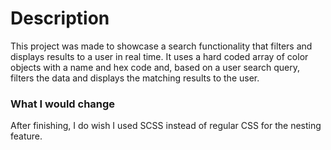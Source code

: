 # Description
This project was made to showcase a search functionality that filters and displays results to a user in real time. It uses a hard coded array of color objects with a name and hex code and, based on a user search query, filters the data and displays the matching results to the user.

### What I would change
After finishing, I do wish I used SCSS instead of regular CSS for the nesting feature.
